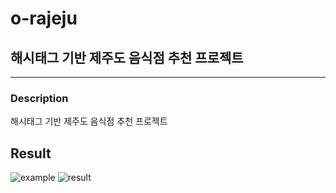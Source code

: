 # o-rajeju
## 해시태그 기반 제주도 음식점 추천 프로젝트

-----------------------
### Description
해시태그 기반 제주도 음식점 추천 프로젝트

## Result
![example](https://github.com/tlsdbfk/o-rajeju/assets/68388156/ca808a16-3a96-410c-b984-668cd1c13836)
![result](https://github.com/tlsdbfk/o-rajeju/assets/68388156/3071d74e-f5a2-4770-9f83-250f0ef59d8c)
